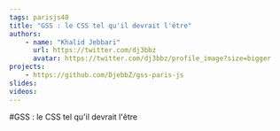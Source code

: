 ```yaml
---
tags: parisjs40
title: "GSS : le CSS tel qu'il devrait l'être"
authors:
    - name: "Khalid Jebbari"
      url: https://twitter.com/dj3bbz
      avatar: https://twitter.com/dj3bbz/profile_image?size=bigger
projects:
    - https://github.com/DjebbZ/gss-paris-js
slides:
videos:
---
```

#GSS : le CSS tel qu'il devrait l'être
